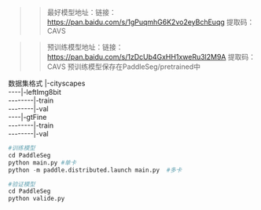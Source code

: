 >> 最好模型地址：链接：https://pan.baidu.com/s/1gPuqmhG6K2vo2eyBchEuqg 提取码：CAVS 

>> 预训练模型地址：链接：https://pan.baidu.com/s/1zDcUb4GxHH1xweRu3l2M9A 提取码：CAVS 
>> 预训练模型保存在PaddleSeg/pretrained中


数据集格式 
|-cityscapes    
----|-leftImg8bit     
--------|-train     
--------|-val    
----|-gtFine    
--------|-train    
--------|-val   
      
  ~~~Python
  #训练模型
  cd PaddleSeg
  python main.py #单卡
  python -m paddle.distributed.launch main.py  #多卡
  
  #验证模型
  cd PaddleSeg
  python valide.py
  ~~~
